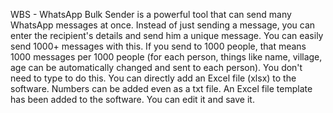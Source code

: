 WBS - WhatsApp Bulk Sender is a powerful tool that can send many WhatsApp messages at once. Instead of just sending a message, you can enter the recipient's details and send him a unique message. You can easily send 1000+ messages with this. If you send to 1000 people, that means 1000 messages per 1000 people (for each person, things like name, village, age can be automatically changed and sent to each person). You don't need to type to do this. You can directly add an Excel file (xlsx) to the software. Numbers can be added even as a txt file. An Excel file template has been added to the software. You can edit it and save it.
